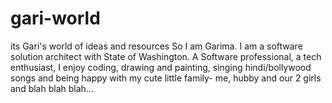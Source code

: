 # gari-world
its Gari's world of ideas and resources
So I am Garima. I am a software solution architect with State of Washington. A Software professional, a tech enthusiast, I enjoy coding, drawing and painting, singing hindi/bollywood songs and being happy with my cute little family- me, hubby and our 2 girls and blah blah blah...
